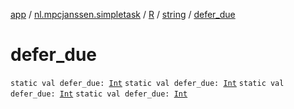 [app](../../../index.md) / [nl.mpcjanssen.simpletask](../../index.md) / [R](../index.md) / [string](index.md) / [defer_due](.)

# defer_due

`static val defer_due: `[`Int`](https://kotlinlang.org/api/latest/jvm/stdlib/kotlin/-int/index.html)
`static val defer_due: `[`Int`](https://kotlinlang.org/api/latest/jvm/stdlib/kotlin/-int/index.html)
`static val defer_due: `[`Int`](https://kotlinlang.org/api/latest/jvm/stdlib/kotlin/-int/index.html)
`static val defer_due: `[`Int`](https://kotlinlang.org/api/latest/jvm/stdlib/kotlin/-int/index.html)